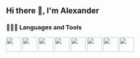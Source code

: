 ## Hi there 👋, I'm Alexander

### 👨🏻‍💻 **Languages and Tools**  

<a target="_blank"><img height="40" src="https://img.icons8.com/color/48/000000/javascript.png"/></a>
<a target="_blank"><img height="40" src="https://img.icons8.com/color/48/000000/typescript.png"/></a>
<a target="_blank"><img height="40" src="https://www.vectorlogo.zone/logos/reactjs/reactjs-ar21.svg"/></a>
<a target="_blank"><img height="40" src="https://www.vectorlogo.zone/logos/docker/docker-official.svg"></a>
<a target="_blank"><img height="40" src="https://img.icons8.com/color/48/000000/github--v1.png"/></a>
<a target="_blank"><img height="40" src="https://img.icons8.com/color/48/000000/nodejs.png"/></a>
<a target="_blank"><img height="40" src="https://www.vectorlogo.zone/logos/git-scm/git-scm-icon.svg"/></a>
<a target="_blank"><img height="40" src="https://www.vectorlogo.zone/logos/serverless/serverless-icon.svg"/></a>
